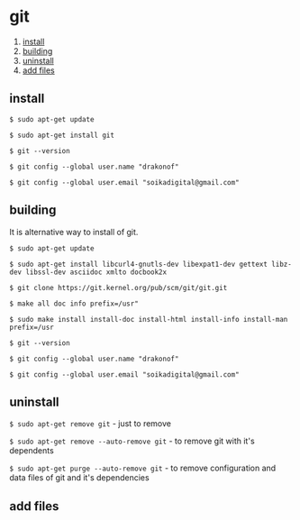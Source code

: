 # git

1.  [install](#install)
2.  [building](#building)
3.  [uninstall](#uninstall)
4.  [add files](#add_files)

## install

`$ sudo apt-get update`

`$ sudo apt-get install git`

`$ git --version`

`$ git config --global user.name "drakonof"`

`$ git config --global user.email "soikadigital@gmail.com"`

## building

It is alternative way to install of git.

`$ sudo apt-get update`

`$ sudo apt-get install libcurl4-gnutls-dev libexpat1-dev gettext libz-dev libssl-dev asciidoc xmlto docbook2x`

`$ git clone https://git.kernel.org/pub/scm/git/git.git`

`$ make all doc info prefix=/usr"`

`$ sudo make install install-doc install-html install-info install-man prefix=/usr`

`$ git --version`

`$ git config --global user.name "drakonof"`

`$ git config --global user.email "soikadigital@gmail.com"`

## uninstall

`$ sudo apt-get remove git` - just to remove

`$ sudo apt-get remove --auto-remove git` - to remove git with it's dependents

`$ sudo apt-get purge --auto-remove git` - to remove configuration and data files of git and it's dependencies

## add files
